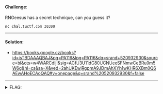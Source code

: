 #### Challenge:

RNGeesus has a secret technique, can you guess it?

`nc chal.tuctf.com 30300`

---

#### Solution:

- https://books.google.cz/books?id=isTBDAAAQBAJ&pg=PA116&lpg=PA116&dq=srand+520932930&source=bl&ots=w4WARCdljI&sig=ACfU3U11dG80UCNUeeSFNmwCeBRu0m5W6g&hl=cs&sa=X&ved=2ahUKEwjRgpmA9JDmAhXYh1wKHR6XBm0Q6AEwAHoECAoQAQ#v=onepage&q=srand%20520932930&f=false

---

<details><summary>FLAG:</summary>

```
TUCTF{D0NT_1NS3CUR3LY_S33D_Y0UR_LCGS}
```

</details>
<br/>
